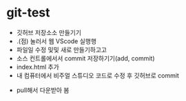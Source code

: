 # git-test

- 깃허브 저장소소 만들기기
- .(점) 눌러서 웹 VScode 실행행
- 파일일 수정 및및 새로 만들기하고고
- 소스 컨트롤에서서 commit 저장하기기(add, commit)
- index.html 추가
- 내 컴퓨터에서 비주얼 스튜디오 코드로 수정 후 깃허브로 commit

* pull해서 다운받아 봄
